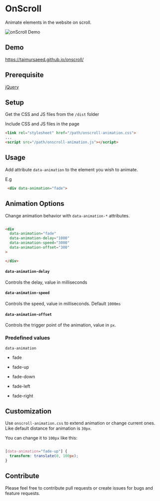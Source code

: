 # OnScroll

  

Animate elements in the website on scroll.

![onScroll Demo](images/demo.gif)

## Demo

https://taimursaeed.github.io/onscroll/

  

## Prerequisite

[jQuery](https://jquery.com/)

  

## Setup

Get the CSS and JS files from the `/dist` folder

  

Include CSS and JS files in the page

  

```html
<link rel="stylesheet" href="/path/onscroll-animation.css">
...
<script src="/path/onscroll-animation.js"></script>
```

  



  

## Usage

Add attribute `data-animation` to the element you wish to animate.

  

E.g
```html
 <div data-animation="fade">
 ```

  

## Animation Options

  

Change animation behavior with `data-animation-*` attributes.

```html

<div
  data-animation="fade"
  data-animation-delay="1000"
  data-animation-speed="3000"
  data-animation-offset="300"
>

</div>

```

#### `data-animation-delay`

Controls the delay, value in milliseconds

#### `data-animation-speed`

Controls the speed, value in milliseconds. Default `1000ms`

#### `data-animation-offset`

Controls the trigger point of the animation, value in `px`.

  

### Predefined values

`data-animation`

- fade

- fade-up

- fade-down

- fade-left

- fade-right

  

## Customization

Use `onscroll-animation.css` to extend animation or change current ones. Like default distance for animation is `30px`.

You can change it to `100px` like this:

```css

[data-animation="fade-up"] {
  transform: translate(0, 100px);
}

```

  
  

## Contribute

  

Please feel free to contribute pull requests or create issues for bugs and feature requests.
